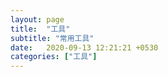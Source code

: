 ```yaml
---
layout: page
title:  "工具"
subtitle: "常用工具"
date:   2020-09-13 12:21:21 +0530
categories: ["工具"]
---
```


